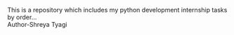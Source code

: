 This is a repository which includes my python development internship tasks by order...
<br>
Author-Shreya Tyagi

